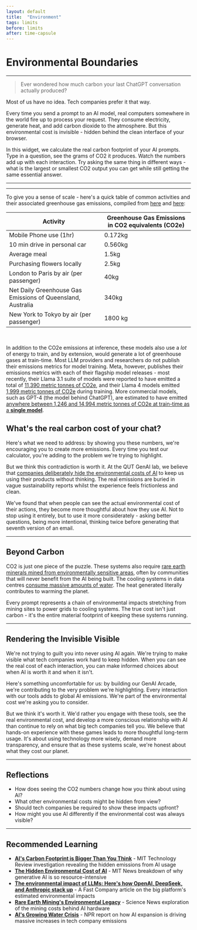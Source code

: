 ```yaml
---
layout: default
title:  "Environment"
tags: limits
before: limits
after: time-capsule
---
```



# **Environmental Boundaries**

---

> Ever wondered how much carbon your last ChatGPT conversation actually produced?

Most of us have no idea. Tech companies prefer it that way.

Every time you send a prompt to an AI model, real computers somewhere in the world fire up to process your request. They consume electricity, generate heat, and add carbon dioxide to the atmosphere. But this environmental cost is invisible - hidden behind the clean interface of your browser.

In this widget, we calculate the real carbon footprint of your AI prompts. Type in a question, see the grams of CO2 it produces. Watch the numbers add up with each interaction. Try asking the same thing in different ways - what is the largest or smallest CO2 output you can get while still getting the same essential answer.

---

<script
	type="module"
	src="https://gradio.s3-us-west-2.amazonaws.com/5.23.3/gradio.js"
></script>

<gradio-app src="https://willsh1997-carbon-footprint.hf.space"></gradio-app>


---

To give you a sense of scale - here's a quick table of common activities and their associated greenhouse gas emissions, compiled from [here](https://clevercarbon.io/carbon-footprint-of-common-items) and [here](https://www.qld.gov.au/environment/climate/climate-change/climate-science,-analytics-and-reporting/emissions-data):

|**Activity** | 	**Greenhouse Gas Emissions in CO2 equivalents (CO2e)**|
| -------- | ------- |
|Mobile Phone use (1hr) |	0.172kg|
|10 min drive in personal car |	0.560kg|
|Average meal | 	1.5kg|
|Purchasing flowers locally|	2.5kg|
|London to Paris by air (per passenger)|	40kg|
|Net Daily Greenhouse Gas Emissions of Queensland, Australia|	340kg|
|New York to Tokyo by air (per passenger)|	1800 kg|

<br>

In addition to the CO2e emissions at inference, these models also use a *lot* of energy to train, and by extension, would generate a lot of greenhouse gases at train-time. Most LLM providers and researchers do not publish their emissions metrics for model training. Meta, however, publishes their emissions metrics with each of their flagship model releases - most recently, their Llama 3.1 suite of models were reported to have emitted a total of [11,390 metric tonnes of CO2e](https://huggingface.co/meta-llama/Llama-3.1-405B-Instruct), and their Llama 4 models emitted [1,999 metric tonnes of CO2e](https://huggingface.co/meta-llama/Llama-4-Scout-17B-16E-Instruct) during training. More commercial models, such as GPT-4 (the model behind ChatGPT), are estimated to have emitted [anywhere between 1,246 and 14,994 metric tonnes of CO2e at train-time as a **single model**](https://towardsdatascience.com/the-carbon-footprint-of-gpt-4-d6c676eb21ae/).

## **What's the real carbon cost of your chat?**

Here's what we need to address: by showing you these numbers, we're encouraging you to create more emissions. Every time you test our calculator, you're adding to the problem we're trying to highlight.

But we think this contradiction is worth it. At the QUT GenAI lab, we believe that [companies deliberately hide the environmental costs of AI](https://www.piie.com/blogs/realtime-economics/2024/ais-carbon-footprint-appears-likely-be-alarming) to keep us using their products without thinking. The real emissions are buried in vague sustainability reports whilst the experience feels frictionless and clean.

We've found that when people can see the actual environmental cost of their actions, they become more thoughtful about how they use AI. Not to stop using it entirely, but to use it more considerately - asking better questions, being more intentional, thinking twice before generating that seventh version of an email.

---

## **Beyond Carbon**

CO2 is just one piece of the puzzle. These systems also require [rare earth minerals mined from environmentally sensitive areas](https://hir.harvard.edu/not-so-green-technology-the-complicated-legacy-of-rare-earth-mining/), often by communities that will never benefit from the AI being built. The cooling systems in data centres [consume massive amounts of water](https://www.unep.org/news-and-stories/story/ai-has-environmental-problem-heres-what-world-can-do-about). The heat generated literally contributes to warming the planet.

Every prompt represents a chain of environmental impacts stretching from mining sites to power grids to cooling systems. The true cost isn't just carbon - it's the entire material footprint of keeping these systems running.

---

## **Rendering the Invisible Visible**

We're not trying to guilt you into never using AI again. We're trying to make visible what tech companies work hard to keep hidden. When you can see the real cost of each interaction, you can make informed choices about when AI is worth it and when it isn't.

Here's something uncomfortable for us: by building our GenAI Arcade, we're contributing to the very problem we're highlighting. Every interaction with our tools adds to global AI emissions. We're part of the environmental cost we're asking you to consider.

But we think it's worth it. We'd rather you engage with these tools, see the real environmental cost, and develop a more conscious relationship with AI than continue to rely on what big tech companies tell you. We believe that hands-on experience with these games leads to more thoughtful long-term usage. It's about using technology more wisely, demand more transparency, and ensure that as these systems scale, we're honest about what they cost our planet.

---

## **Reflections**

* How does seeing the CO2 numbers change how you think about using AI?
* What other environmental costs might be hidden from view?
* Should tech companies be required to show these impacts upfront?
* How might you use AI differently if the environmental cost was always visible?

---

## **Recommended Learning**

* [**AI's Carbon Footprint is Bigger Than You Think**](https://www.technologyreview.com/2023/12/05/1084417/ais-carbon-footprint-is-bigger-than-you-think/) - MIT Technology Review investigation revealing the hidden emissions from AI usage
* [**The Hidden Environmental Cost of AI**](https://news.mit.edu/2025/explained-generative-ai-environmental-impact-0117) - MIT News breakdown of why generative AI is so resource-intensive
* [**The environmental impact of LLMs: Here's how OpenAI, DeepSeek, and Anthropic stack up**](https://www.fastcompany.com/91336991/openai-anthropic-deepseek-ai-models-environmental-impact) - A Fast Company article on the big platform's estimated environmental impacts
* [**Rare Earth Mining's Environmental Legacy**](https://www.sciencenews.org/article/rare-earth-mining-renewable-energy-future) - Science News exploration of the mining costs behind AI hardware
* [**AI's Growing Water Crisis**](https://www.npr.org/2024/07/12/g-s1-9545/ai-brings-soaring-emissions-for-google-and-microsoft-a-major-contributor-to-climate-change) - NPR report on how AI expansion is driving massive increases in tech company emissions
